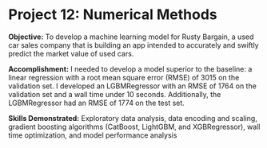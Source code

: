 # Project 12: Numerical Methods
 
**Objective:** To develop a machine learning model for Rusty Bargain, a used car sales company that is building an app intended to accurately and swiftly predict the market value of used cars.

**Accomplishment:** I needed to develop a model superior to the baseline: a linear regression with a root mean square error (RMSE) of 3015 on the validation set. I developed an LGBMRegressor with an RMSE of 1764 on the validation set and a wall time under 10 seconds. Additionally, the LGBMRegressor had an RMSE of 1774 on the test set.

**Skills Demonstrated:** Exploratory data analysis, data encoding and scaling, gradient boosting algorithms (CatBoost, LightGBM, and XGBRegressor), wall time optimization, and model performance analysis
